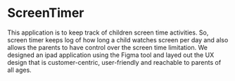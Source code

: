 # ScreenTimer

This application is to keep track of children screen time activities. So, screen timer keeps log of how long a child watches screen per day and also allows the parents to have control over the screen time limitation. We designed an ipad application using the Figma tool and layed out the UX design that is customer-centric, user-friendly and reachable to parents of all ages.
